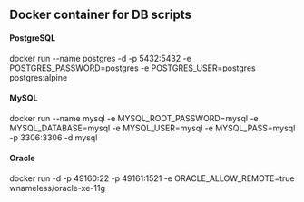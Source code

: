 
## Docker container for DB scripts

#### PostgreSQL
docker run --name postgres -d -p 5432:5432 -e POSTGRES_PASSWORD=postgres -e POSTGRES_USER=postgres postgres:alpine

#### MySQL
docker run --name mysql -e MYSQL_ROOT_PASSWORD=mysql -e MYSQL_DATABASE=mysql -e MYSQL_USER=mysql -e MYSQL_PASS=mysql -p 3306:3306 -d mysql

#### Oracle
docker run -d -p 49160:22 -p 49161:1521 -e ORACLE_ALLOW_REMOTE=true wnameless/oracle-xe-11g
